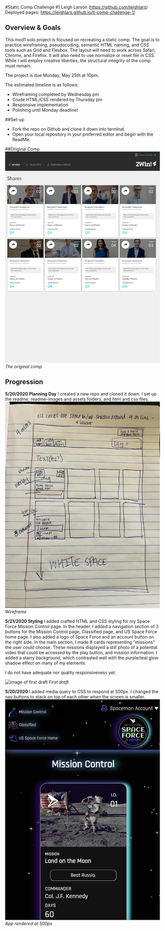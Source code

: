 #Static Comp Challenge #1
Leigh Larson (https://github.com/leighlars)
Deployed pages: https://leighlars.github.io/ll-comp-challenge-1/

## Overview & Goals

This mod1 solo project is focused on recreating a static comp.
The goal is to practice wireframing, pseudocoding, semantic HTML naming, and CSS tools such as Grid and Flexbox. The layout will need to work across Safari, Chrome, and Firefox. It will also need to use normalize or reset file in CSS. While I will employ creative liberties, the structural integrity of the comp must remain.

The project is due Monday, May 25th at 10pm.

The estimated timeline is as follows:
- Wireframing completed by Wednesday pm
- Crude HTML/CSS rendered by Thursday pm
- Responsive implementation
- Polishing until Monday deadline!

##Set-up
- Fork the repo on Github and clone it down into terminal.
- Open your local repository in your preferred editor and begin with the ReadMe.

##Original Comp
![screenshot of original comp](/readme-images/original-comp.jpg)
*The original comp*

## Progression
**5/20/2020 Planning Day**
I created a new repo and cloned it down. I set up the readme, readme-images and assets folders, and html and css files.
![image of wireframe](/readme-images/compchal1-wireframe.jpg)
*Wireframe*

**5/21/2020 Styling**
I added crafted HTML and CSS styling for my Space Force Mission Control page. In the header, I added a navigation section of 3 buttons for the Mission Control page, Classified page, and US Space Force home page. I also added a logo of Space Force and an account button on the right side. In the main section, I made 8 cards representing "missions" the user could choose. These missions displayed a still photo of a potential video that could be accessed by the play button, and mission information. I added a starry background, which contrasted well with the purple/teal glow shadow effect on many of my elements.

I do not have adequate nor quality responsiveness yet.

![image of first draft](/readme-images/day-2progress.png)
*First draft*

**5/20/2020**
I added media query to CSS to respond at 500px.
I changed the  nav buttons to stack on top of each other when the screen is smaller.  
![image of media query](/readme-images/media-resp.png)
*App rendered at 500px*
